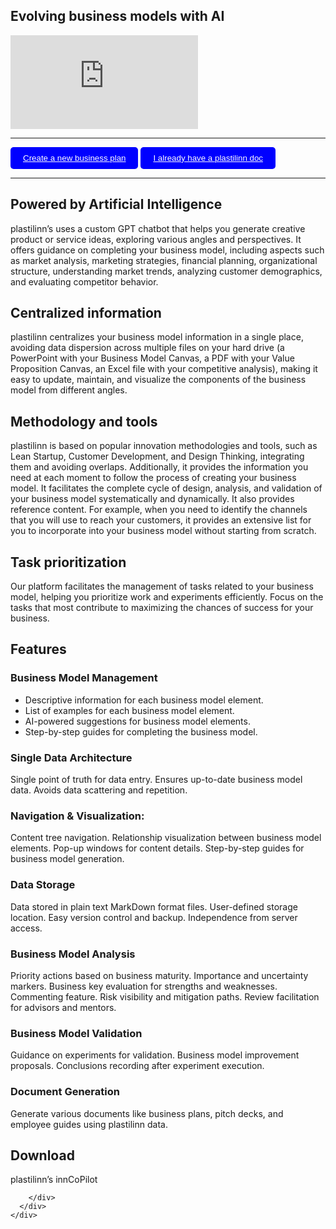 <section>
  <div class="items-center">
    <div class="flex w-full mx-auto text-left">
      <div class="relative inline-flex items-center mx-auto align-middle">
        <div class="text-center">
          <h1 class="home max-w-4xl text-2xl font-bold leading-none tracking-tighter text-neutral-600 md:text-5xl lg:text-6xl lg:max-w-7xl">
            Evolving business models with AI
          </h1>

<div class="iframe-container">
  <div class="iframe-wrapper">
    <iframe src="https://www.youtube.com/embed/jjGVMoZhgCU" title="¿Qué es interesante?" frameborder="0" allow="accelerometer; autoplay; clipboard-write; encrypted-media; gyroscope; picture-in-picture; web-share" referrerpolicy="strict-origin-when-cross-origin" allowfullscreen></iframe>
  </div>
</div>

---

<button style="background-color: blue; color: white; padding: 10px 20px; border: none; border-radius: 5px; cursor: pointer;">
    <a href="https://tally.so/r/mZYMey" target="_blank" style="color: white;"><i class="fa-solid fa-file-arrow-down"></i> Create a new business plan</a>
</button>

<button style="background-color: blue; color: white; padding: 10px 20px; border: none; border-radius: 5px; cursor: pointer;">
    <a href="/app.html" target="_blank" style="color: white"><i class="fab fa-youtube"> </i> I already have a plastilinn doc</a>
</button>

---

## Powered by Artificial Intelligence

plastilinn’s uses a custom GPT chatbot that helps you generate creative product or service ideas, exploring various angles and perspectives. It offers guidance on completing your business model, including aspects such as market analysis, marketing strategies, financial planning, organizational structure, understanding market trends, analyzing customer demographics, and evaluating competitor behavior.

## Centralized information

plastilinn centralizes your business model information in a single place, avoiding data dispersion across multiple files on your hard drive (a PowerPoint with your Business Model Canvas, a PDF with your Value Proposition Canvas, an Excel file with your competitive analysis), making it easy to update, maintain, and visualize the components of the business model from different angles.

## Methodology and tools

plastilinn is based on popular innovation methodologies and tools, such as Lean Startup, Customer Development, and Design Thinking, integrating them and avoiding overlaps. Additionally, it provides the information you need at each moment to follow the process of creating your business model. It facilitates the complete cycle of design, analysis, and validation of your business model systematically and dynamically. It also provides reference content. For example, when you need to identify the channels that you will use to reach your customers, it provides an extensive list for you to incorporate into your business model without starting from scratch.

## Task prioritization

Our platform facilitates the management of tasks related to your business model, helping you prioritize work and experiments efficiently. Focus on the tasks that most contribute to maximizing the chances of success for your business.

# Features

### Business Model Management

* Descriptive information for each business model element.
* List of examples for each business model element.
* AI-powered suggestions for business model elements.
* Step-by-step guides for completing the business model.

### Single Data Architecture

Single point of truth for data entry. Ensures up-to-date business model data. Avoids data scattering and repetition.

### Navigation & Visualization:

Content tree navigation. Relationship visualization between business model elements. Pop-up windows for content details. Step-by-step guides for business model generation.

### Data Storage

Data stored in plain text MarkDown format files. User-defined storage location. Easy version control and backup. Independence from server access.

### Business Model Analysis

Priority actions based on business maturity. Importance and uncertainty markers. Business key evaluation for strengths and weaknesses. Commenting feature. Risk visibility and mitigation paths. Review facilitation for advisors and mentors.

### Business Model Validation

Guidance on experiments for validation. Business model improvement proposals. Conclusions recording after experiment execution.

### Document Generation

Generate various documents like business plans, pitch decks, and employee guides using plastilinn data.

## Download

plastilinn’s innCoPilot

        </div>
      </div>
    </div>
  </div>
</section>